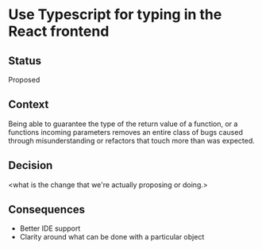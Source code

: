 # Use Typescript for typing in the React frontend

## Status

Proposed

## Context

Being able to guarantee the type of the return value of a function, or a functions incoming parameters 
removes an entire class of bugs caused through misunderstanding or refactors that touch more than was expected.

## Decision

<what is the change that we're actually proposing or doing.>

## Consequences

- Better IDE support 
- Clarity around what can be done with a particular object
